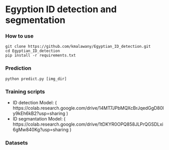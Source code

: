 # Egyption ID detection and segmentation 


### How to use
```
git clone https://github.com/kmalawany/Egyptian_ID_detection.git
cd Egyptian_ID_detection
pip install -r requirements.txt

```
### Prediction

```
python predict.py [img_dir]
```
### Training scripts
<ul>
  <li> ID detection Model: ( https://colab.research.google.com/drive/14MT7JPbMQXcBrJqedGgD80ly9kEh6kB2?usp=sharing ) </li>
  <li> ID segmantation Model: ( https://colab.research.google.com/drive/1tDKYR0OPQ858JLPrQGSDLxi6gMw840Kg?usp=sharing ) </li>
</ul>

### Datasets
